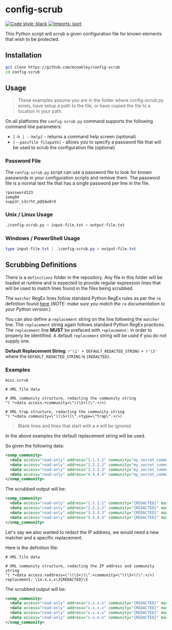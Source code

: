 # config-scrub

[![Code style: black](https://img.shields.io/badge/code%20style-black-000000.svg)](https://github.com/psf/black) [![Imports: isort](https://img.shields.io/badge/%20imports-isort-%231674b1?style=flat&labelColor=ef8336)](https://pycqa.github.io/isort/)

This Python script will scrub a given configuration file for known elements that wish to be protected.

## Installation

```bash
git clone https://github.com/mcoakley/config-scrub
cd config-scrub
```

## Usage

> These examples assume you are in the folder where config-scrub.py exists, have setup a path to the file, or have copied the file to a location in your path.

On all platforms the `config-scrub.py` command supports the following command line parameters:

- `[-h | --help]` - returns a command help screen (optional)
- `[--passfile filepath]` - allows you to specify a password file that will be used to scrub the configuration file (optional)

### Password File

The `config-scrub.py` script can use a password file to look for known passwords in your configuration scripts and remove them. The password file is a normal text file that has a single password per line in the file.

```text
!password123
1amg0d
supp3r_s3cr%t_p@$$w0rd
```

### Unix / Linux Usage

```bash
./config-scrub.py < input-file.txt > output-file.txt
```

### Windows / PowerShell Usage

```powershell
type input-file.txt | .\config-scrub.py > output-file.txt
```

## Scrubbing Definitions

There is a `definitions` folder in the repository. Any file in this folder will be loaded at runtime and is expected to provide regular expression lines that will be used to match lines found in the files being scrubbed.

The `matcher` RegEx lines follow standard Python RegEx rules as per the `re` definition found [here](https://docs.python.org/3/library/re.html) (_NOTE: make sure you match the `re` documentation to your Python version._)

You can also define a `replacement` string on the line following the `matcher` line. The `replacement` string again follows standard Python RegEx practices. The `replacement` line **MUST** be prefaced with `replacement:` in order to properly be identified. A default `replacement` string will be used if you do not supply one.

**Default Replacement String**: `r'\1' + DEFAULT_REDACTED_STRING + r'\3'` where the `DEFAULT_REDACTED_STRING` is `{REDACTED}`.

### Examples

`misc.scrub`

```text
# XML file data

# XML community structure, redacting the community string
^( *<data access.+community=\")(\S+)(\".+/>)

# XML trap structure, redacting the community string
^( *<data community=\")(\S+)(\".+type=\"trap\".+/>)
```

> Blank lines and lines that start with a `#` will be ignored

In the above examples the default replacement string will be used.

So given the following data:

```xml
<snmp_community>
  <data access="read-only" address="1.1.1.1" community="my_secret_community_1" mask="255.255.255.255"/>
  <data access="read-only" address="2.2.2.2" community="my_secret_community_2" mask="255.255.255.255"/>
  <data access="read-only" address="3.3.3.3" community="my_secret_community_3" mask="255.255.255.255"/>
  <data access="read-only" address="4.4.4.4" community="my_secret_community_4" mask="255.255.255.255"/>
</snmp_community>
```

The scrubbed output will be:

```xml
<snmp_community>
  <data access="read-only" address="1.1.1.1" community="{REDACTED}" mask="255.255.255.255"/>
  <data access="read-only" address="2.2.2.2" community="{REDACTED}" mask="255.255.255.255"/>
  <data access="read-only" address="3.3.3.3" community="{REDACTED}" mask="255.255.255.255"/>
  <data access="read-only" address="4.4.4.4" community="{REDACTED}" mask="255.255.255.255"/>
</snmp_community>
```

Let's say we also wanted to redact the IP address, we would need a new matcher and a specific replacement.

Here is the definition file:

```text
# XML file data

# XML community structure, redacting the IP address and community string
^( *<data access.+address=\")(\S+)(\".+community=\")(\S+)(\".+/>)
replacement: \1x.x.x.x\3{REDACTED}\5
```

The scrubbed output will be:

```xml
<snmp_community>
  <data access="read-only" address="x.x.x.x" community="{REDACTED}" mask="255.255.255.255"/>
  <data access="read-only" address="x.x.x.x" community="{REDACTED}" mask="255.255.255.255"/>
  <data access="read-only" address="x.x.x.x" community="{REDACTED}" mask="255.255.255.255"/>
  <data access="read-only" address="x.x.x.x" community="{REDACTED}" mask="255.255.255.255"/>
</snmp_community>
```
